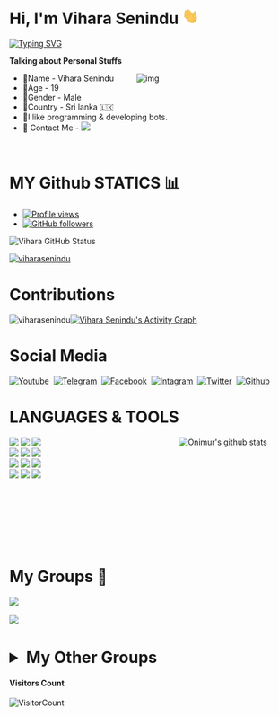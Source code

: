 # Hi, I'm Vihara Senindu <img src="https://raw.githubusercontent.com/ABSphreak/ABSphreak/master/gifs/Hi.gif" width="30px">


 [![Typing SVG](https://readme-typing-svg.herokuapp.com?color=66FF00&lines=-%3E+Vihara+Senindu;-%3E+🦾+I+love+programming.;-%3E+I+m+developing+bots.;-%3E+Github+Student)](https://git.io/typing-svg)

**Talking about Personal Stuffs**

<img width="55%" align="right" alt="img " src="https://raw.githubusercontent.com/onimur/.github/master/.resources/git-header.svg" />

- 🔹Name - Vihara Senindu
- 🔹Age - 19 
- 🔹Gender - Male
- 🔹Country - Sri lanka 🇱🇰
- 🔹I like programming & developing bots.
- 🔹 Contact Me - <a href="https://t.me/ViharaSenindu"><img src="https://img.shields.io/badge/Vihara Senindu-blue.svg?logo=telegram"></a>

<br>

# MY Github STATICS 📊

- [![Profile views](https://gpvc.arturio.dev/viharasenindu)](https://github.com/viharasenindu)
- [![GitHub followers](https://img.shields.io/github/followers/viharasenindu.svg?style=social&label=Follow&maxAge=2592000)](https://github.com/viharasenindu?tab=followers)

![Vihara GitHub Status](https://github-readme-stats.vercel.app/api?username=viharasenindu&show_icons=true&theme=midnight-purple)


<p align="left"> <a href="https://github.com/ryo-ma/github-profile-trophy"><img src="https://github-profile-trophy.vercel.app/?username=viharasenindu" alt="viharasenindu" /></a> </p>

# Contributions

<p><img align="left" src="https://github-readme-streak-stats.herokuapp.com/?user=viharasenindu" alt="viharasenindu"></p>

<a href="https://github.com/viharasenindu"><img alt="Vihara Senindu's Activity Graph" src="https://activity-graph.herokuapp.com/graph?username=viharasenindu&bg_color=1F222E&color=F8D866&line=F85D7F&point=FFFFFF&hide_border=true" /></a>




# Social Media

[![Youtube](https://img.shields.io/badge/YouTube%20Channel-ff0000?style=flat&labelColor=224242&logoColor=white&for-the-badge&logo=youtube)](https://youtube.com/c/viharasenindu)&nbsp;
[![Telegram](https://img.shields.io/badge/viharasenindu%20Profile-003245?style=flat&labelColor=224242&logoColor=white&for-the-badge&logo=telegram)](https://t.me/viharasenindu)&nbsp;
[![Facebook](https://img.shields.io/badge/Follow%20me%20on%20Facebook-2533cf?style=flat&labelColor=224242&logoColor=white&for-the-badge&logo=facebook)](https://fb.me/viharasenindu)&nbsp;
[![Intagram](https://img.shields.io/badge/Follow%20me%20on%20Instagram-4d267a?style=style=flat&labelColor=224242&logoColor=white&for-the-badge&logo=instagram)](https://instagram.com/_V_2002_SE)&nbsp;
[![Twitter](https://img.shields.io/badge/Follow%20me%20on%20Twitter-098f99?style=style=flat&labelColor=224242&logoColor=white&for-the-badge&logo=twitter)](https://twitter.com/Vsenindu)&nbsp;
[![Github](https://img.shields.io/badge/Github-000000?style=style=flat&labelColor=224242&logoColor=white&for-the-badge&logo=github)](https://github.com/viharasenindu)

# LANGUAGES & TOOLS

<a href="https://github-readme-stats.vercel.app/api/top-langs/?username=viharsenindu">
    <img width="40%"align="right" alt="Onimur's github stats" src="https://github-readme-stats.vercel.app/api/top-langs/?username=viharasenindu&show_icons=true&theme=midnight-purple" />
  </a>

<!-- L&T -->
<p>
  <code><img width="10%" src="https://www.vectorlogo.zone/logos/java/java-ar21.svg"></code>
  <code><img width="10%" src="https://www.vectorlogo.zone/logos/kotlinlang/kotlinlang-ar21.svg"></code>
  <code><img width="10%" src="https://www.vectorlogo.zone/logos/android/android-ar21.svg"></code>
  <br />
  <code><img width="10%" src="https://www.vectorlogo.zone/logos/gradle/gradle-ar21.svg"></code>
  <code><img width="10%" src="https://www.vectorlogo.zone/logos/circleci/circleci-ar21.svg"></code>
  <code><img width="10%" src="https://www.vectorlogo.zone/logos/json/json-ar21.svg"></code>
  <br />
  <code><img width="10%" src="https://www.vectorlogo.zone/logos/mysql/mysql-ar21.svg"></code>
  <code><img width="10%" src="https://www.vectorlogo.zone/logos/sqlite/sqlite-ar21.svg"></code>
  <code><img width="10%" src="https://www.vectorlogo.zone/logos/firebase/firebase-ar21.svg"></code>
  <br />
  <code><img width="10%" src="https://www.vectorlogo.zone/logos/git-scm/git-scm-ar21.svg"></code>
  <code><img width="10%" src="https://www.vectorlogo.zone/logos/yaml/yaml-ar21.svg"></code>
  <code><img width="10%" src="https://www.vectorlogo.zone/logos/gnu_bash/gnu_bash-ar21.svg"></code>
</p>

<!-- end -->
<br>
<br>
<br>
<br>
<br>
<br>

# My Groups 👥

<a href="https://t.me/Lexiebotupdate"><img src="https://img.shields.io/badge/Join-Telegram%20Channel-red.svg?logo=Telegram"></a>

<a href="https://t.me/lexiesupport"><img src="https://img.shields.io/badge/Join-Telegram%20Group-red.svg?logo=Telegram"></a>
<h1><details>

  <summary><b> My Other Groups </b></summary>

 <a href="https://t.me/GhostParadise"><img src="https://img.shields.io/badge/Join-Telegram%20Group-red.svg?logo=Telegram"></a>

<a href="https://t.me/ceylonlk"><img src="https://img.shields.io/badge/Join-Telegram%20Channel-red.svg?logo=Telegram"></a>



 </details></h1>

#### **Visitors Count**  
![VisitorCount](https://profile-counter.glitch.me/{viharasenindu}/count.svg)


